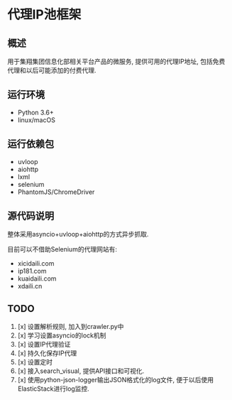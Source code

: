 # 代理IP池框架
## 概述
用于集翔集团信息化部相关平台产品的微服务, 提供可用的代理IP地址, 包括免费代理和以后可能添加的付费代理.

## 运行环境
* Python 3.6+
* linux/macOS

## 运行依赖包
* uvloop
* aiohttp
* lxml
* selenium
* PhantomJS/ChromeDriver

## 源代码说明
整体采用asyncio+uvloop+aiohttp的方式异步抓取.

目前可以不借助Selenium的代理网站有:
* xicidaili.com
* ip181.com
* kuaidaili.com
* xdaili.cn

## TODO
1. [x] 设置解析规则, 加入到crawler.py中
2. [x] 学习设置asyncio的lock机制
3. [x] 设置IP代理验证
4. [x] 持久化保存IP代理
5. [x] 设置定时
6. [x] 接入search_visual, 提供API接口和可视化.
7. [x] 使用python-json-logger输出JSON格式化的log文件, 便于以后使用ElasticStack进行log监控.
